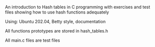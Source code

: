 An introduction to Hash tables in C programming with exercises and test files showing how to use hash functions adequately

Using:
Ubuntu 202.04,
Betty style, documentation

All functions prototypes are stored in hash_tables.h

All main.c files are test files
